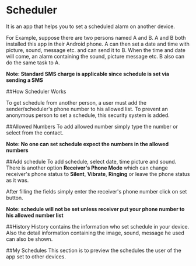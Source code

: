 # Scheduler
It is an app that helps you to set a scheduled alarm on another device.

For Example, suppose there are two persons named A and B. A and B both installed this app in their Android phone. 
A can then set a date and time with picture, sound, message etc. and can send it to B. 
When the time and date will come, an alarm containing the sound, picture message etc.
B also can do the same task to A.

**Note: Standard SMS charge is applicable since schedule is set via sending a SMS**

##How Scheduler Works

To get schedule from another person, a user must add the sender/scheduler's phone number to his allowed list. To prevent an anonymous person to set a schedule, this security system is added. 

##Allowed Numbers
To add allowed number simply type the number or select from the contact.

**Note: No one can set schedule expect the numbers in the allowed numbers**

##Add schedule
To add schedule, select date, time picture and sound. There is another option **Receiver's Phone Mode** which can change receiver's phone status to **Silent**, **Vibrate**, **Ringing** or leave the phone status as it was.

After filling the fields simply enter the receiver's phone number click on set button.


**Note: schedule will not be set unless receiver put your phone number to his allowed number list**

##History
History contains the information who set schedule in your device. Also the detail information containing the image, sound, message he used can also be shown.


##My Schedules
This section is to preview the schedules the user of the app set to other devices.

